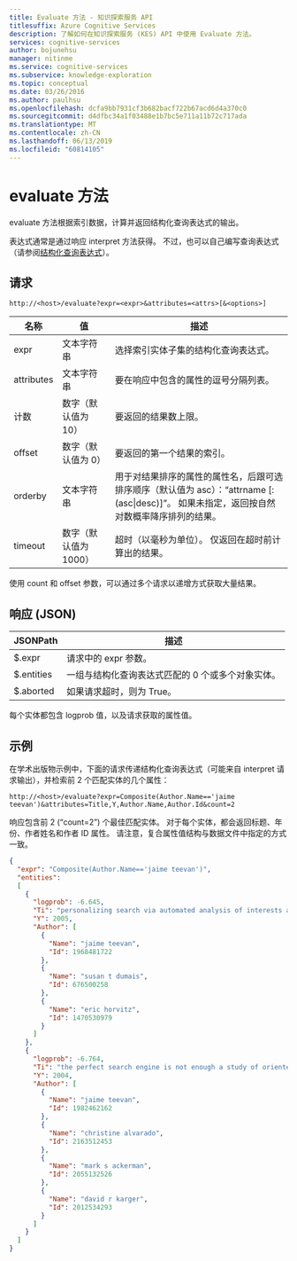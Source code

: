 ```yaml
---
title: Evaluate 方法 - 知识探索服务 API
titlesuffix: Azure Cognitive Services
description: 了解如何在知识探索服务 (KES) API 中使用 Evaluate 方法。
services: cognitive-services
author: bojunehsu
manager: nitinme
ms.service: cognitive-services
ms.subservice: knowledge-exploration
ms.topic: conceptual
ms.date: 03/26/2016
ms.author: paulhsu
ms.openlocfilehash: dcfa9bb7931cf3b682bacf722b67acd6d4a370c0
ms.sourcegitcommit: d4dfbc34a1f03488e1b7bc5e711a11b72c717ada
ms.translationtype: MT
ms.contentlocale: zh-CN
ms.lasthandoff: 06/13/2019
ms.locfileid: "60814105"
---
```

# <a name="evaluate-method"></a>evaluate 方法

evaluate  方法根据索引数据，计算并返回结构化查询表达式的输出。

表达式通常是通过响应 interpret 方法获得。  不过，也可以自己编写查询表达式（请参阅[结构化查询表达式](Expressions.md)）。  

## <a name="request"></a>请求 

`http://<host>/evaluate?expr=<expr>&attributes=<attrs>[&<options>]`   

名称|值|描述
----|----|----
expr       | 文本字符串 | 选择索引实体子集的结构化查询表达式。
attributes | 文本字符串 | 要在响应中包含的属性的逗号分隔列表。
计数      | 数字（默认值为 10） | 要返回的结果数上限。
offset     | 数字（默认值为 0） | 要返回的第一个结果的索引。
orderby |   文本字符串 | 用于对结果排序的属性的属性名，后跟可选排序顺序（默认值为 asc）：“attrname  [:(asc&#124;desc)]”。  如果未指定，返回按自然对数概率降序排列的结果。
timeout  | 数字（默认值为 1000） | 超时（以毫秒为单位）。 仅返回在超时前计算出的结果。

使用 count  和 offset  参数，可以通过多个请求以递增方式获取大量结果。
  
## <a name="response-json"></a>响应 (JSON)
JSONPath|描述
----|----
$.expr | 请求中的 expr  参数。
$.entities | 一组与结构化查询表达式匹配的 0 个或多个对象实体。 
$.aborted | 如果请求超时，则为 True。

每个实体都包含 logprob  值，以及请求获取的属性值。

## <a name="example"></a>示例
在学术出版物示例中，下面的请求传递结构化查询表达式（可能来自 interpret  请求输出），并检索前 2 个匹配实体的几个属性：

`http://<host>/evaluate?expr=Composite(Author.Name=='jaime teevan')&attributes=Title,Y,Author.Name,Author.Id&count=2`

响应包含前 2 (“count=2”) 个最佳匹配实体。  对于每个实体，都会返回标题、年份、作者姓名和作者 ID 属性。  请注意，复合属性值结构与数据文件中指定的方式一致。 

```json
{
  "expr": "Composite(Author.Name=='jaime teevan')",
  "entities": 
  [
    {
      "logprob": -6.645,
      "Ti": "personalizing search via automated analysis of interests and activities",
      "Y": 2005,
      "Author": [
        {
          "Name": "jaime teevan",
          "Id": 1968481722
        },
        {
          "Name": "susan t dumais",
          "Id": 676500258
        },
        {
          "Name": "eric horvitz",
          "Id": 1470530979
        }
      ]
    },
    {
      "logprob": -6.764,
      "Ti": "the perfect search engine is not enough a study of orienteering behavior in directed search",
      "Y": 2004,
      "Author": [
        {
          "Name": "jaime teevan",
          "Id": 1982462162
        },
        {
          "Name": "christine alvarado",
          "Id": 2163512453
        },
        {
          "Name": "mark s ackerman",
          "Id": 2055132526
        },
        {
          "Name": "david r karger",
          "Id": 2012534293
        }
      ]
    }
  ]
}
```

